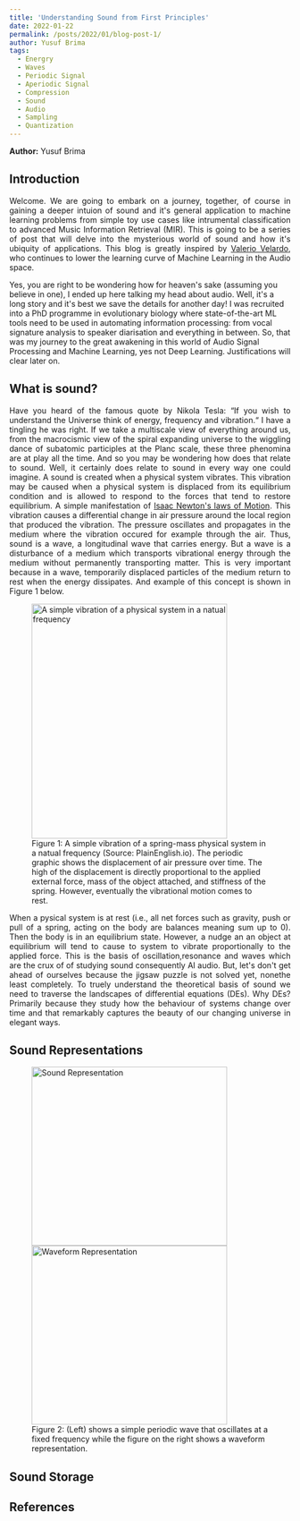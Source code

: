 ```yaml
---
title: 'Understanding Sound from First Principles'
date: 2022-01-22
permalink: /posts/2022/01/blog-post-1/
author: Yusuf Brima
tags:
  - Energry
  - Waves
  - Periodic Signal
  - Aperiodic Signal
  - Compression
  - Sound
  - Audio
  - Sampling
  - Quantization
---
```

<p class="page__date"><strong>
  <i class="fa fa-fw fa-user" aria-hidden="true"></i> Author:</strong>
  Yusuf Brima
</p>


<h2>Introduction</h2>
<p style="text-align:justify;">
Welcome. We are going to embark on a journey, together, of course in gaining a deeper intuion of sound and it's general application to machine learning problems from simple toy use cases like intrumental classification to advanced Music Information Retrieval (MIR). This is going to be a series of post that will delve into the mysterious world of sound and how it's ubiquity of applications. This blog is greatly inspired by <a href="https://valeriovelardo.com/" target="_blank">Valerio Velardo</a>, who continues to lower the learning curve of Machine Learning in the Audio space.

Yes, you are right to be wondering how for heaven's sake (assuming you believe in one), I ended up here talking my head about audio. Well, it's a long story and it's best we save the details for another day! I was recruited into a PhD programme in evolutionary biology where state-of-the-art ML tools need to be used in automating information processing: from vocal signature analysis to speaker diarisation and everything in between. So, that was my journey to the great awakening in this world of Audio Signal Processing and Machine Learning, yes not Deep Learning. Justifications will clear later on.
<p>

<h2>What is sound?</h2>
<p style="text-align:justify;">
Have you heard of the famous quote by Nikola Tesla: “If you wish to understand the Universe think of energy, frequency and vibration.“ I have a tingling he was right. If we take a multiscale view of everything around us, from the macrocismic view of the spiral expanding universe to the wiggling dance of subatomic participles at the Planc scale, these three phenomina are at play all the time. And so you may be wondering how does that relate to sound. Well, it certainly does relate to sound in every way one could imagine. A sound is created when a physical system vibrates. This vibration may be caused when a physical system is displaced from its equilibrium condition and is allowed to respond to the forces that tend to restore equilibrium. A simple manifestation of <a href="https://www1.grc.nasa.gov/beginners-guide-to-aeronautics/newtons-laws-of-motion/"> Isaac Newton's laws of Motion</a>. This vibration causes a differential change in air pressure around the local region that produced the vibration. The pressure oscillates and propagates in the medium where the vibration occured for example through the air. Thus, sound is a wave, a longitudinal wave that carries energy. But a wave is a disturbance of a medium which transports vibrational energy through the medium without permanently transporting matter. This is very important because  in a wave, temporarily displaced particles of the medium return to rest when the energy dissipates. And example of this concept is shown in Figure 1 below.
</p>
<figure id="east_africa">
    <img src="http://yusufbrima.github.io/images/vibration.gif" style="height:420px;width:350px;"
         alt="A simple vibration of a physical system in a natual frequency">
    <figcaption> Figure 1: A simple vibration of a spring-mass physical system in a natual frequency (Source: PlainEnglish.io). The periodic graphic shows the displacement of air pressure over time. The high of the displacement is directly proportional to the applied external force, mass of the object attached, and stiffness of the spring. However, eventually the vibrational motion comes to rest.
    </figcaption>
</figure>
<p style="text-align:justify;">
When a pysical system is at rest (i.e., all net forces  such as gravity, push or pull of a spring, acting on the body are balances meaning sum up to 0). Then the body is in an equilibrium state. However, a nudge an an object at equilibrium will tend to cause to system to vibrate proportionally to the applied force. This is the basis of oscillation,resonance and waves which are the crux of of studying sound consequently AI audio. But, let's don't get ahead of ourselves because the jigsaw puzzle is not solved yet, nonethe least completely.
To truely understand the theoretical basis of sound we need to traverse the landscapes of differential equations (DEs). Why DEs? Primarily because they study how the behaviour of systems change over time and that remarkably captures the beauty of our changing universe in elegant ways.
</p>
<h2>Sound Representations</h2>
<p style="text-align:justify;">

</p>
<figure id="east_africa">
    <img src="http://yusufbrima.github.io/images/Sinx.png" style="height:320px;width:350px;"
         alt="Sound Representation">
         <img src="http://yusufbrima.github.io/images/Sound.png" style="height:320px;width:350px;"
              alt="Waveform Representation">
    <figcaption> Figure 2: (Left) shows a simple periodic wave that oscillates at a fixed frequency while the figure on the right shows a waveform representation.
    </figcaption>
</figure>

<h2>Sound Storage</h2>
<p style="text-align:justify;">

</p>

<h2>References</h2>
